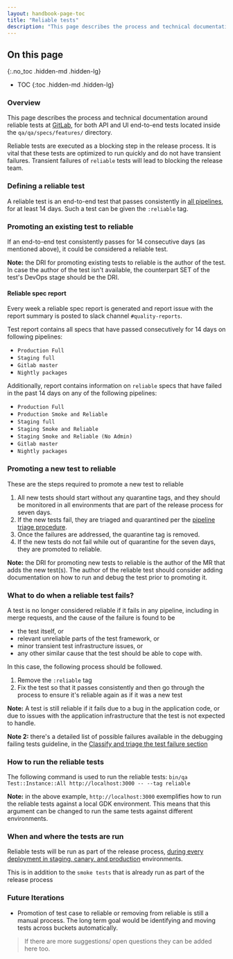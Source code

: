 ```yaml
---
layout: handbook-page-toc
title: "Reliable tests"
description: "This page describes the process and technical documentation around reliable tests at GitLab. Reliable tests are executed as a blocking step in the release process."
---
```


## On this page

{:.no_toc .hidden-md .hidden-lg}

- TOC
{:toc .hidden-md .hidden-lg}

### Overview

This page describes the process and technical documentation around reliable tests at [GitLab](http://gitlab.com/gitlab-org/gitlab), for both API and UI end-to-end tests located inside the `qa/qa/specs/features/` directory.

Reliable tests are executed as a blocking step in the release process. It is vital that these tests are optimized to run quickly and do not have transient failures. Transient failures of `reliable` tests will lead to blocking the release team.

### Defining a reliable test

A reliable test is an end-to-end test that passes consistently in [all pipelines](/handbook/engineering/quality/quality-engineering/debugging-qa-test-failures/#scheduled-qa-test-pipelines), for at least 14 days. Such a test can be given the `:reliable` tag.

### Promoting an existing test to reliable

If an end-to-end test consistently passes for 14 consecutive days (as mentioned above), it could be considered a reliable test.

**Note:** the DRI for promoting existing tests to reliable is the author of the test. In case the author of the test isn't available, the counterpart SET of the test's DevOps stage should be the DRI.

#### Reliable spec report

Every week a reliable spec report is generated and report issue with the report summary is posted to slack channel `#quality-reports`.

Test report contains all specs that have passed consecutively for 14 days on following pipelines:

- `Production Full`
- `Staging full`
- `Gitlab master`
- `Nightly packages`

Additionally, report contains information on `reliable` specs that have failed in the past 14 days on any of the following pipelines:

- `Production Full`
- `Production Smoke and Reliable`
- `Staging full`
- `Staging Smoke and Reliable`
- `Staging Smoke and Reliable (No Admin)`
- `Gitlab master`
- `Nightly packages`

### Promoting a new test to reliable

These are the steps required to promote a new test to reliable

1. All new tests should start without any quarantine tags, and they should be monitored in all environments that are part of the release process for seven days.
2. If the new tests fail, they are triaged and quarantined per the [pipeline triage procedure](/handbook/engineering/quality/quality-engineering/debugging-qa-test-failures/).
3. Once the failures are addressed, the quarantine tag is removed.
4. If the new tests do not fail while out of quarantine for the seven days, they are promoted to reliable.

**Note:** the DRI for promoting new tests to reliable is the author of the MR that adds the new test(s). The author of the reliable test should consider adding documentation on how to run and debug the test prior to promoting it.

### What to do when a reliable test fails?

A test is no longer considered reliable if it fails in any pipeline, including in merge requests, and the cause of the failure is found to be

- the test itself, or
- relevant unreliable parts of the test framework, or
- minor transient test infrastructure issues, or
- any other similar cause that the test should be able to cope with.

In this case, the following process should be followed.

1. Remove the `:reliable` tag
2. Fix the test so that it passes consistently and then go through the process to ensure it's reliable again as if it was a new test

**Note:** A test is still reliable if it fails due to a bug in the application code, or due to issues with the application infrastructure that the test is not expected to handle.

**Note 2:** there's a detailed list of possible failures available in the debugging failing tests guideline, in the [Classify and triage the test failure section](/handbook/engineering/quality/quality-engineering/debugging-qa-test-failures/#classify-and-triage-the-test-failure)

### How to run the reliable tests

The following command is used to run the reliable tests:
`bin/qa Test::Instance::All http://localhost:3000 -- --tag reliable`

**Note:** in the above example, `http://localhost:3000` exemplifies how to run the reliable tests against a local GDK environment. This means that this argument can be changed to run the same tests against different environments.

### When and where the tests are run

Reliable tests will be run as part of the release process, [during every deployment in staging, canary, and production](/handbook/engineering/quality/quality-engineering/debugging-qa-test-failures/#scheduled-qa-test-pipelines) environments.

This is in addition to the `smoke tests` that is already run as part of the release process

### Future Iterations

- Promotion of test case to reliable or removing from reliable is still a manual process. The long term goal would be identifying and moving tests across buckets automatically.

> If there are more suggestions/ open questions they can be added here too.
